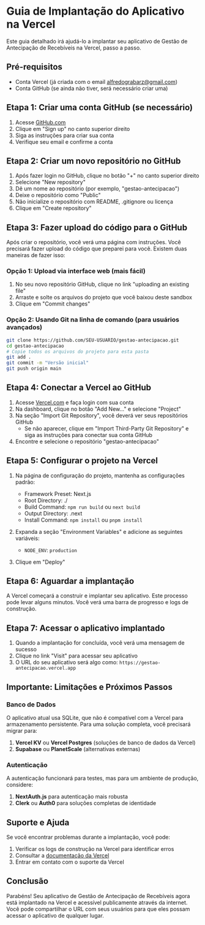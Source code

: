 # Guia de Implantação do Aplicativo na Vercel

Este guia detalhado irá ajudá-lo a implantar seu aplicativo de Gestão de Antecipação de Recebíveis na Vercel, passo a passo.

## Pré-requisitos

- Conta Vercel (já criada com o email alfredograbarz@gmail.com)
- Conta GitHub (se ainda não tiver, será necessário criar uma)

## Etapa 1: Criar uma conta GitHub (se necessário)

1. Acesse [GitHub.com](https://github.com)
2. Clique em "Sign up" no canto superior direito
3. Siga as instruções para criar sua conta
4. Verifique seu email e confirme a conta

## Etapa 2: Criar um novo repositório no GitHub

1. Após fazer login no GitHub, clique no botão "+" no canto superior direito
2. Selecione "New repository"
3. Dê um nome ao repositório (por exemplo, "gestao-antecipacao")
4. Deixe o repositório como "Public"
5. Não inicialize o repositório com README, .gitignore ou licença
6. Clique em "Create repository"

## Etapa 3: Fazer upload do código para o GitHub

Após criar o repositório, você verá uma página com instruções. Você precisará fazer upload do código que preparei para você. Existem duas maneiras de fazer isso:

### Opção 1: Upload via interface web (mais fácil)

1. No seu novo repositório GitHub, clique no link "uploading an existing file"
2. Arraste e solte os arquivos do projeto que você baixou deste sandbox
3. Clique em "Commit changes"

### Opção 2: Usando Git na linha de comando (para usuários avançados)

```bash
git clone https://github.com/SEU-USUARIO/gestao-antecipacao.git
cd gestao-antecipacao
# Copie todos os arquivos do projeto para esta pasta
git add .
git commit -m "Versão inicial"
git push origin main
```

## Etapa 4: Conectar a Vercel ao GitHub

1. Acesse [Vercel.com](https://vercel.com) e faça login com sua conta
2. Na dashboard, clique no botão "Add New..." e selecione "Project"
3. Na seção "Import Git Repository", você deverá ver seus repositórios GitHub
   - Se não aparecer, clique em "Import Third-Party Git Repository" e siga as instruções para conectar sua conta GitHub
4. Encontre e selecione o repositório "gestao-antecipacao"

## Etapa 5: Configurar o projeto na Vercel

1. Na página de configuração do projeto, mantenha as configurações padrão:
   - Framework Preset: Next.js
   - Root Directory: ./
   - Build Command: `npm run build` ou `next build`
   - Output Directory: .next
   - Install Command: `npm install` ou `pnpm install`

2. Expanda a seção "Environment Variables" e adicione as seguintes variáveis:
   - `NODE_ENV`: `production`

3. Clique em "Deploy"

## Etapa 6: Aguardar a implantação

A Vercel começará a construir e implantar seu aplicativo. Este processo pode levar alguns minutos. Você verá uma barra de progresso e logs de construção.

## Etapa 7: Acessar o aplicativo implantado

1. Quando a implantação for concluída, você verá uma mensagem de sucesso
2. Clique no link "Visit" para acessar seu aplicativo
3. O URL do seu aplicativo será algo como: `https://gestao-antecipacao.vercel.app`

## Importante: Limitações e Próximos Passos

### Banco de Dados

O aplicativo atual usa SQLite, que não é compatível com a Vercel para armazenamento persistente. Para uma solução completa, você precisará migrar para:

1. **Vercel KV** ou **Vercel Postgres** (soluções de banco de dados da Vercel)
2. **Supabase** ou **PlanetScale** (alternativas externas)

### Autenticação

A autenticação funcionará para testes, mas para um ambiente de produção, considere:

1. **NextAuth.js** para autenticação mais robusta
2. **Clerk** ou **Auth0** para soluções completas de identidade

## Suporte e Ajuda

Se você encontrar problemas durante a implantação, você pode:

1. Verificar os logs de construção na Vercel para identificar erros
2. Consultar a [documentação da Vercel](https://vercel.com/docs)
3. Entrar em contato com o suporte da Vercel

## Conclusão

Parabéns! Seu aplicativo de Gestão de Antecipação de Recebíveis agora está implantado na Vercel e acessível publicamente através da internet. Você pode compartilhar o URL com seus usuários para que eles possam acessar o aplicativo de qualquer lugar.
